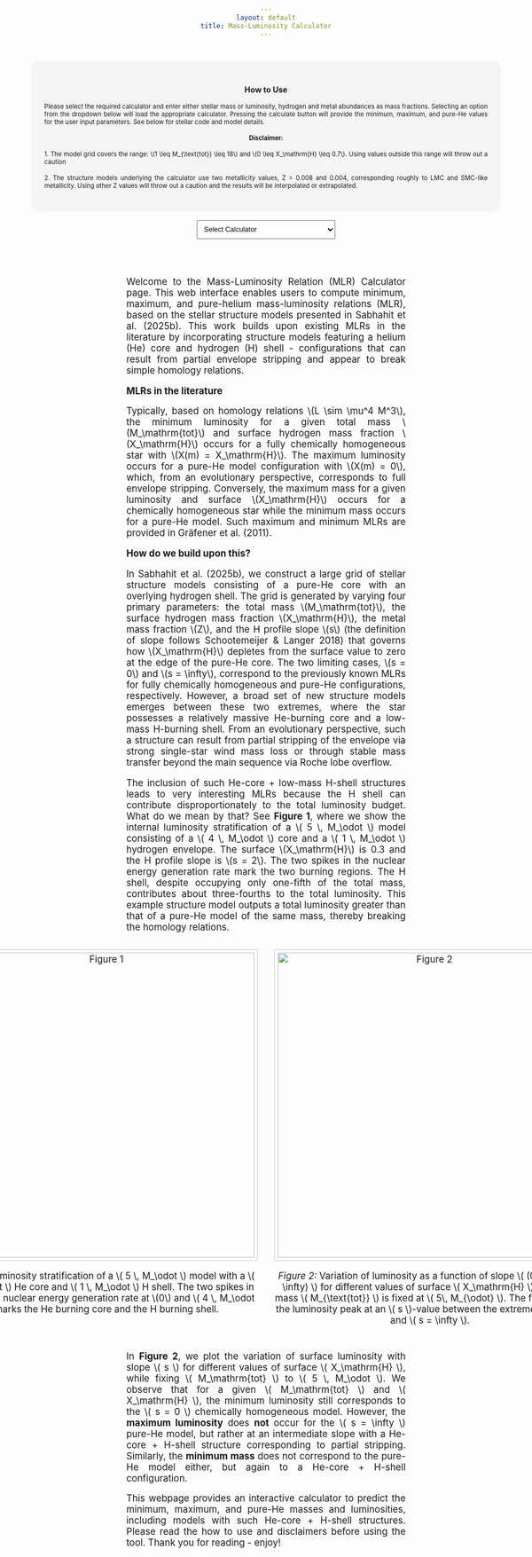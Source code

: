 ```yaml
---
layout: default
title: Mass-Luminosity Calculator
---
```


<style>
  body {
    padding: 20px;
    text-align: center;
  }

  h1, h2, p, label {
    margin-bottom: 15px;
  }

  #luminosity-form {
    margin-bottom: 20px;
    display: inline-block;
    text-align: left;
  }

  input, button {
    margin-top: 5px;
    width: 200px;
    padding: 5px;
    text-align: left;
  }

  #luminosity-output {
    padding: 20px;
    border: 1px solid #ccc;
    margin-top: 20px;
    background-color: #f9f9f9;
    width: 300px;
    margin-left: auto;
    margin-right: auto;
  }

  #intro-text {
    font-size: 1.2em;
    max-width: 1200px;
    margin: 0 auto 30px auto;
    text-align: justify;
  }
</style>


<div style="display: flex; flex-direction: column; align-items: center; gap: 20px; padding: 30px;">

  <div style="width: 800px; background-color: #f5f5f5; padding: 20px; border-radius: 8px; box-shadow: 0 0 10px rgba(0,0,0,0.1);">
    <h2 style="text-align: center; font-size: 1em;">How to Use</h2>
    <p style="font-size: 0.8em; text-align: justify;">
      Please select the required calculator and enter either stellar mass or luminosity, hydrogen and metal abundances as mass fractions. Selecting an option from the dropdown below will load the appropriate calculator. Pressing the calculate button will provide the minimum, maximum, and pure-He values for the user input parameters. See below for stellar code and model details.
    </p>
    <p style="font-size: 0.8em;"><strong>Disclaimer:</strong></p>
    <p style="font-size: 0.8em; text-align: justify;">
      1. The model grid covers the range: \(1 \leq M_{\text{tot}} \leq 18\) and \(0 \leq X_\mathrm{H} \leq 0.7\). Using values outside this range will throw out a caution
    </p>
    <p style="font-size: 0.8em; text-align: justify;">
      2. The structure models underlying the calculator use two metallicity values, Z = 0.008 and 0.004, corresponding roughly to LMC and SMC-like metallicity. Using other Z values will throw out a caution and the results will be interpolated or extrapolated.
    </p>
  </div>

  <!-- Calculator Type Dropdown -->
  <select id="calculator-type" style="width: 250px; padding: 8px; font-size: 0.9em;">
    <option value="" disabled selected>Select Calculator</option>
    <option value="luminosity">Luminosity Calculator</option>
    <option value="mass">Mass Calculator</option>
  </select>

  <!-- Dynamic Calculator Container -->
  <div id="calculator-container"></div>
</div>

<script>
  let calculatorContainer = document.getElementById('calculator-container');

  const luminosityHTML = `
    <div style="width: 800px; background-color: #f5f5f5; padding: 20px; border-radius: 8px; box-shadow: 0 0 10px rgba(0,0,0,0.1); margin-top: 20px;">
      <form id="luminosity-form" style="display: flex; flex-direction: column; align-items: center; gap: 15px;">
        <input type="number" id="m" step="any" required placeholder="Mass, M/M☉" style="width: 250px; padding: 8px; font-size: 0.8em;">
        <input type="number" id="x" step="any" required placeholder="Hydrogen Mass Fraction, X" style="width: 250px; padding: 8px; font-size: 0.8em;">
        <input type="number" id="z" step="any" required placeholder="Metal mass fraction, Z" style="width: 250px; padding: 8px; font-size: 0.8em;">
        <button type="button" id="calculate-luminosity" style="width: 220px; padding: 8px; font-size: 0.8em;">Calculate Luminosity</button>
      </form>
      <div id="luminosity-output" style="margin-top: 20px; text-align: center; width: 100%; padding: 10px; border: 1px solid #ddd; border-radius: 8px; background-color: #f5f5f5;"><p style="font-size: 0.85em;">Results will appear here.</p></div>
    </div>
  `;

  const massHTML = `
    <div style="width: 800px; background-color: #f5f5f5; padding: 20px; border-radius: 8px; box-shadow: 0 0 10px rgba(0,0,0,0.1); margin-top: 20px;">
      <form id="mass-form" style="display: flex; flex-direction: column; align-items: center; gap: 15px;">
        <input type="number" id="l" step="any" required placeholder="Luminosity, log(L/L☉)" style="width: 250px; padding: 8px; font-size: 0.8em;">
        <input type="number" id="x_mass" step="any" required placeholder="Hydrogen Mass Fraction, X" style="width: 250px; padding: 8px; font-size: 0.8em;">
        <input type="number" id="z_mass" step="any" required placeholder="Metal mass fraction, Z" style="width: 250px; padding: 8px; font-size: 0.8em;">
        <button type="button" id="calculate-mass" style="width: 220px; padding: 8px; font-size: 0.8em;">Calculate Mass</button>
      </form>
      <div id="mass-output" style="margin-top: 20px; text-align: center; width: 100%; padding: 10px; border: 1px solid #ddd; border-radius: 8px; background-color: #f5f5f5;"><p style="font-size: 0.85em;">Results will appear here.</p></div>
    </div>
  `;

function attachLuminosityListener() {
  document.getElementById('calculate-luminosity').addEventListener('click', () => {
    const mVal = document.getElementById('m').value;
    const xVal = document.getElementById('x').value;
    const zVal = document.getElementById('z').value;

    const M = parseFloat(mVal);
    const X = parseFloat(xVal);
    const Z = parseFloat(zVal);

    const output = document.getElementById('luminosity-output');

    if (isNaN(M) || isNaN(X) || isNaN(Z)) {
      output.innerHTML = '<p style="color: red; font-size: 16px;">Error: All inputs must be valid numbers</p>';
      return;
    }
    if (M <= 0 || X < 0 || Z < 0) {
      output.innerHTML = '<p style="color: red; font-size: 16px;">Error: Yea, nice try :) Zero or negative input(s)</p>';
      return;
    }
    if (X + Z > 1) {
      output.innerHTML = '<p style="color: red; font-size: 16px;">Error: Yea, nice try :) X + Z > 1</p>';
      return;
    }

    fetch('https://nnv5wacde8.execute-api.eu-north-1.amazonaws.com/ML-calc', {
      method: 'POST',
      headers: { 'Content-Type': 'application/json' },
      body: JSON.stringify({ choice: '1', M, X, Z })
    })
    .then(res => res.json())
    .then(data => {
      let warnings = '';
      let result = '';
      const Z1 = 0.004;
      const Z2 = 0.008;

      const L_min = parseFloat(data.L_min);
      const L_max = parseFloat(data.L_max);
      const L_he  = parseFloat(data.Pure_He_Luminosity);
      const s     = parseFloat(data.s);

      const hasValidLums = (
        (X === 0 && !isNaN(L_he)) ||
        (X > 0 && !isNaN(L_min) && !isNaN(L_max) && !isNaN(L_he))
      );

      const unreliable = (
        (X > 0 && (isNaN(L_min) || isNaN(L_max) || isNaN(L_he))) ||
        (X === 0 && isNaN(L_he)) ||
        (L_min > L_max || L_min > L_he || L_max < L_he)
      );

      if (!hasValidLums) {
        output.innerHTML = '<p style="color: red; font-size: 16px;">Error: Congrats! you broke it. One or more inputs are far outside the grid range. The outputs cannot be calculated or are unreliable.</p>';
        return;
      }

      if (X === 0) {
        result = `<p style="font-size: 1.1em;">log(L<sub>He</sub>/L<sub>⊙</sub>) = ${L_he.toFixed(5)}, &nbsp; slope = inf</p>`;
      } else {
        result = `
          <p style="font-size: 1em;">log(L<sub>min</sub>/L<sub>⊙</sub>) = ${L_min.toFixed(5)}, &nbsp; slope = 0</p>
          <p style="font-size: 1em;">log(L<sub>max</sub>/L<sub>⊙</sub>) = ${L_max.toFixed(5)}, &nbsp; slope = ${s.toFixed(2)}</p>
          <p style="font-size: 1em;">log(L<sub>He</sub>/L<sub>⊙</sub>) = ${L_he.toFixed(5)}, &nbsp; slope = inf</p>`;
      }

      if (unreliable) {
        warnings = '<p style="color: red; font-size: 16px;">Error: Congrats! you broke it. One or more inputs are far outside the grid range. The outputs cannot be calculated or are unreliable.</p>';
        output.innerHTML = result + warnings;
        return;
      }

      if (M < 1 || M > 18) {
        warnings += '<p style="color: orange; font-size: 16px;">Warning: Input mass is outside the grid range for L_max (1 ≤ M ≤ 18)</p>';
      }     
      if (M < 1 || M > 40) {
        warnings += '<p style="color: orange; font-size: 16px;">Warning: Input mass is outside the grid range for L_min and L_He (1 ≤ M ≤ 40)</p>';
      }
      if (X > 0.7) {
        warnings += '<p style="color: orange; font-size: 16px;">Warning: Input X is outside grid range (0 ≤ X ≤ 0.7)</p>';
      } 
      if (Z !== Z1 && Z !== Z2) {
        if (Z > Math.min(Z1, Z2) && Z < Math.max(Z1, Z2)) {
          warnings += '<p style="color: orange; font-size: 16px;">Warning: Luminosity and slope values are interpolated between Z = 0.008 and 0.004</p>';
        } else {
          warnings += '<p style="color: orange; font-size: 16px;">Warning: Luminosity and slope values are extrapolated beyond Z = 0.008 and 0.004</p>';
        }
      }

      output.innerHTML = result + warnings;
    })
    .catch(error => {
      output.innerHTML = '<p style="color: red;">Error: ' + error.message + '</p>';
    });
  });
}








function attachMassListener() {
  document.getElementById('calculate-mass').addEventListener('click', () => {
    const lVal = document.getElementById('l').value;
    const xVal = document.getElementById('x_mass').value;
    const zVal = document.getElementById('z_mass').value;

    const L = parseFloat(lVal);
    const X = parseFloat(xVal);
    const Z = parseFloat(zVal);

    const output = document.getElementById('mass-output');

    if (isNaN(L) || isNaN(X) || isNaN(Z)) {
      output.innerHTML = '<p style="color: red;">Error: All inputs must be valid numbers</p>';
      return;
    }

    if (!L || !Z) {
      output.innerHTML = '<p style="color: red;">Please enter Luminosity (L) and Metallicity (Z).</p>';
      return;
    }

    if (X + Z > 1) {
      output.innerHTML = '<p style="color: red;">Yea, nice try :) X + Z > 1</p>';
      return;
    }

    fetch('https://nnv5wacde8.execute-api.eu-north-1.amazonaws.com/ML-calc', {
      method: 'POST',
      headers: { 'Content-Type': 'application/json' },
      body: JSON.stringify({ choice: '2', L, X, Z })
    })
    .then(res => res.json())
    .then(data => {
      let warnings = '';
      let result = '';

      if (Z !== 0.008 && Z !== 0.004) {
        warnings += (Z > 0.004 && Z < 0.008)
          ? '<p style="color: orange;">Warning: Mass and slope values are interpolated between Z = 0.008 and Z = 0.004</p>'
          : '<p style="color: orange;">Warning: Mass and slope values are extrapolated beyond Z = 0.008 and Z = 0.004</p>';
      }

      if (X > 0.7 && X <= 1) {
        warnings += '<p style="color: orange;">Warning: Input X is outside grid range (0 ≤ X ≤ 0.7)</p>';
      }

      if (data.Pure_He_Mass) {
        const mHe = parseFloat(data.Pure_He_Mass);
        const mMin = parseFloat(data.M_min);
        const mMax = parseFloat(data.M_max);
        
        if (mMin < 1 || mMin > 18) {
          warnings += '<p style="color: orange;">Warning: Output M_min is outside grid range (1 ≤ M ≤ 18)</p>';
        }
        if (mHe < 1 || mHe > 40) {
          warnings += '<p style="color: orange;">Warning: Output M_He is outside grid range (1 ≤ M ≤ 40)</p>';
        }
        if (mMax < 1 || mMax > 40) {
          warnings += '<p style="color: orange;">Warning: Output M_max is outside grid range (1 ≤ M ≤ 40)</p>';
        }

        if (X === 0) {
          result = `<p style="font-size: 1.1em;">M<sub>He</sub>/M<sub>⊙</sub> = ${data.Pure_He_Mass}${data.s !== undefined ? `, &nbsp; slope = ${data.s}` : ''}</p>`;
        } else {
          result = `
            <p style="font-size: 1em;">M<sub>min</sub>/M<sub>⊙</sub> = ${data.M_min}, &nbsp; slope = ${data.s}</p>
            <p style="font-size: 1em;">M<sub>max</sub>/M<sub>⊙</sub> = ${data.M_max}, &nbsp; slope = 0</p>
            <p style="font-size: 1em;">M<sub>He</sub>/M<sub>⊙</sub> = ${data.Pure_He_Mass}, &nbsp; slope = inf</p>`;
        }

        output.innerHTML = result + warnings;
      } else {
        output.innerHTML = '<p style="color: red;">Error: Invalid inputs. Congrats, you have broken the calculator!</p>';
      }
    })
    .catch(error => {
      output.innerHTML = '<p style="color: red;">Error: ' + error.message + '</p>';
    });
  });
}






  function renderCalculator(selected) {
    calculatorContainer.innerHTML = selected === 'luminosity' ? luminosityHTML : massHTML;
    if (selected === 'luminosity') attachLuminosityListener();
    if (selected === 'mass') attachMassListener();
  }

  const calculatorTypeSelect = document.getElementById('calculator-type');

  calculatorTypeSelect.addEventListener('change', function () {
    const selected = this.value;
    localStorage.setItem('selectedCalculator', selected);
    renderCalculator(selected);
  });

  window.addEventListener('DOMContentLoaded', () => {
    const saved = localStorage.getItem('selectedCalculator');
    if (saved) {
      calculatorTypeSelect.value = saved;
      renderCalculator(saved);
    }
  });
</script>





<div id="intro-text">
  <p>
   Welcome to the Mass-Luminosity Relation (MLR) Calculator page. This web interface enables users to compute minimum, maximum, and pure-helium mass-luminosity relations (MLR), based on the stellar structure models presented in Sabhahit et al. (2025b). This work builds upon existing MLRs in the literature by incorporating structure models featuring a helium (He) core and hydrogen (H) shell - configurations that can result from partial envelope stripping and appear to break simple homology relations.
  </p>

  <p><strong>MLRs in the literature</strong></p>
  <p>
    Typically, based on homology relations \(L \sim \mu^4 M^3\), the minimum luminosity for a given total mass \(M_\mathrm{tot}\) and surface hydrogen mass fraction \(X_\mathrm{H}\) occurs for a fully chemically homogeneous star with \(X(m) = X_\mathrm{H}\). The maximum luminosity occurs for a pure-He model configuration with \(X(m) = 0\), which, from an evolutionary perspective, corresponds to full envelope stripping. Conversely, the maximum mass for a given luminosity and surface \(X_\mathrm{H}\) occurs for a chemically homogeneous star while the minimum mass occurs for a pure-He model. Such maximum and minimum MLRs are provided in Gräfener et al. (2011).
  </p>

  <p><strong>How do we build upon this?</strong></p>
  <p>In Sabhahit et al. (2025b), we construct a large grid of stellar structure models consisting of a pure-He core with an overlying hydrogen shell. The grid is generated by varying four primary parameters: the total mass \(M_\mathrm{tot}\), the surface hydrogen mass fraction \(X_\mathrm{H}\), the metal mass fraction \(Z\), and the H profile slope \(s\) (the definition of slope follows Schootemeijer & Langer 2018) that governs how \(X_\mathrm{H}\) depletes from the surface value to zero at the edge of the pure-He core. The two limiting cases, \(s = 0\) and \(s = \infty\), correspond to the previously known MLRs for fully chemically homogeneous and pure-He configurations, respectively. However, a broad set of new structure models emerges between these two extremes, where the star possesses a relatively massive He-burning core and a low-mass H-burning shell. From an evolutionary perspective, such a structure can result from partial stripping of the envelope via strong single-star wind mass loss or through stable mass transfer beyond the main sequence via Roche lobe overflow.</p>

  <p>The inclusion of such He-core + low-mass H-shell structures leads to very interesting MLRs because the H shell can contribute disproportionately to the total luminosity budget. What do we mean by that? See <strong>Figure 1</strong>, where we show the internal luminosity stratification of a \( 5 \, M_\odot \) model consisting of a \( 4 \, M_\odot \) core and a \( 1 \, M_\odot \) hydrogen envelope. The surface \(X_\mathrm{H}\) is 0.3 and the H profile slope is \(s = 2\). The two spikes in the nuclear energy generation rate mark the two burning regions. The H shell, despite occupying only one-fifth of the total mass, contributes about three-fourths to the total luminosity. This example structure model outputs a total luminosity greater than that of a pure-He model of the same mass, thereby breaking the homology relations. </p>

  <div style="display: flex; justify-content: center; gap: 30px; margin: 30px 0;">
    <div style="text-align: center;">
      <img src="https://gautham-sabhahit.github.io/images/chemical_profile_structure_L.png" alt="Figure 1" style="max-width: 100%; width: 550px; border: 1px solid #ccc; padding: 5px;">
      <p><em>Figure 1:</em> Luminosity stratification of a \( 5 \, M_\odot \) model with a \( 4 \, M_\odot \) He core and \( 1 \, M_\odot \) H shell. The two spikes in the specific nuclear energy generation rate at \(0\) and \( 4 \, M_\odot \) marks the He burning core and the H burning shell.</p>
    </div>
    <div style="text-align: center;">
      <img src="https://gautham-sabhahit.github.io/images/max_s_max_L_M5.0.png" alt="Figure 2" style="max-width: 100%; width: 550px; border: 1px solid #ccc; padding: 5px;">
      <p><em>Figure 2:</em> Variation of luminosity as a function of slope \( (0 \leq s \leq \infty) \) for different values of surface \( X_\mathrm{H} \). The total mass \( M_{\text{tot}} \) is fixed at \( 5\, M_{\odot} \). The figure shows the luminosity peak at an \( s \)-value between the extremes \( s = 0 \) and \( s = \infty \).</p>
    </div>
  </div>

  <p>In <strong>Figure 2</strong>, we plot the variation of surface luminosity with slope \( s \) for different values of surface \( X_\mathrm{H} \), while fixing \( M_\mathrm{tot} \) to \( 5 \, M_\odot \). We observe that for a given \( M_\mathrm{tot} \) and \( X_\mathrm{H} \), the minimum luminosity still corresponds to the \( s = 0 \) chemically homogeneous model. However, the <strong>maximum luminosity</strong> does <strong>not</strong> occur for the \( s = \infty \) pure-He model, but rather at an intermediate slope with a He-core + H-shell structure corresponding to partial stripping. Similarly, the <strong>minimum mass</strong> does not correspond to the pure-He model either, but again to a He-core + H-shell configuration.</p>

  <p>This webpage provides an interactive calculator to predict the minimum, maximum, and pure-He masses and luminosities, including models with such He-core + H-shell structures. Please read the how to use and disclaimers before using the tool. Thank you for reading - enjoy!</p>
